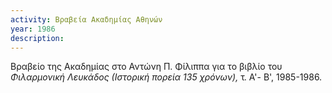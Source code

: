 ```yaml
---
activity: Βραβεία Ακαδημίας Αθηνών
year: 1986
description: 
---
```

Βραβείο της Ακαδημίας στο Αντώνη Π. Φίλιππα για το βιβλίο του *Φιλαρμονική Λευκάδος \(Ιστορική πορεία 135 χρόνων\),* τ. Α'- Β', 1985-1986.

